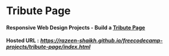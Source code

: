 # Tribute Page

#### Responsive Web Design Projects - Build a [Tribute Page](https://www.freecodecamp.org/learn/responsive-web-design/responsive-web-design-projects/build-a-tribute-page)

**Hosted URL :** ***https://razeen-shaikh.github.io/freecodecamp-projects/tribute-page/index.html***
